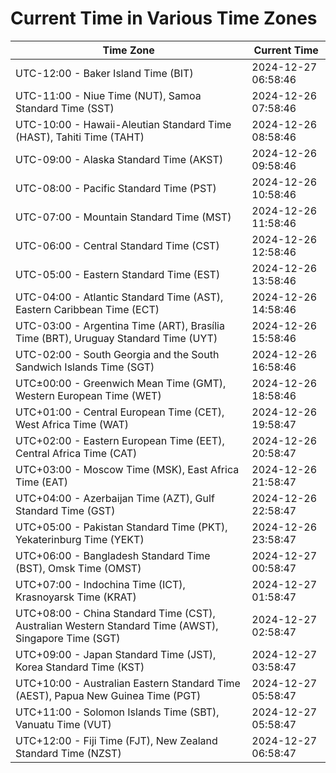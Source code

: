 # Current Time in Various Time Zones

| Time Zone | Current Time |
|-----------|--------------|
| UTC-12:00 - Baker Island Time (BIT) | 2024-12-27 06:58:46 |
| UTC-11:00 - Niue Time (NUT), Samoa Standard Time (SST) | 2024-12-26 07:58:46 |
| UTC-10:00 - Hawaii-Aleutian Standard Time (HAST), Tahiti Time (TAHT) | 2024-12-26 08:58:46 |
| UTC-09:00 - Alaska Standard Time (AKST) | 2024-12-26 09:58:46 |
| UTC-08:00 - Pacific Standard Time (PST) | 2024-12-26 10:58:46 |
| UTC-07:00 - Mountain Standard Time (MST) | 2024-12-26 11:58:46 |
| UTC-06:00 - Central Standard Time (CST) | 2024-12-26 12:58:46 |
| UTC-05:00 - Eastern Standard Time (EST) | 2024-12-26 13:58:46 |
| UTC-04:00 - Atlantic Standard Time (AST), Eastern Caribbean Time (ECT) | 2024-12-26 14:58:46 |
| UTC-03:00 - Argentina Time (ART), Brasília Time (BRT), Uruguay Standard Time (UYT) | 2024-12-26 15:58:46 |
| UTC-02:00 - South Georgia and the South Sandwich Islands Time (SGT) | 2024-12-26 16:58:46 |
| UTC±00:00 - Greenwich Mean Time (GMT), Western European Time (WET) | 2024-12-26 18:58:46 |
| UTC+01:00 - Central European Time (CET), West Africa Time (WAT) | 2024-12-26 19:58:47 |
| UTC+02:00 - Eastern European Time (EET), Central Africa Time (CAT) | 2024-12-26 20:58:47 |
| UTC+03:00 - Moscow Time (MSK), East Africa Time (EAT) | 2024-12-26 21:58:47 |
| UTC+04:00 - Azerbaijan Time (AZT), Gulf Standard Time (GST) | 2024-12-26 22:58:47 |
| UTC+05:00 - Pakistan Standard Time (PKT), Yekaterinburg Time (YEKT) | 2024-12-26 23:58:47 |
| UTC+06:00 - Bangladesh Standard Time (BST), Omsk Time (OMST) | 2024-12-27 00:58:47 |
| UTC+07:00 - Indochina Time (ICT), Krasnoyarsk Time (KRAT) | 2024-12-27 01:58:47 |
| UTC+08:00 - China Standard Time (CST), Australian Western Standard Time (AWST), Singapore Time (SGT) | 2024-12-27 02:58:47 |
| UTC+09:00 - Japan Standard Time (JST), Korea Standard Time (KST) | 2024-12-27 03:58:47 |
| UTC+10:00 - Australian Eastern Standard Time (AEST), Papua New Guinea Time (PGT) | 2024-12-27 05:58:47 |
| UTC+11:00 - Solomon Islands Time (SBT), Vanuatu Time (VUT) | 2024-12-27 05:58:47 |
| UTC+12:00 - Fiji Time (FJT), New Zealand Standard Time (NZST) | 2024-12-27 06:58:47 |
